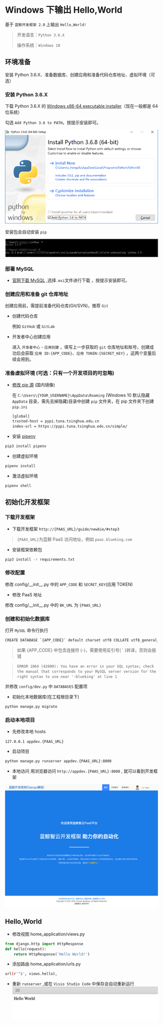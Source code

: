 # Windows 下输出 Hello,World

基于 `蓝鲸开发框架 2.0` 上输出 `Hello,World!`

> 开发语言：`Python 3.6.X`
>
> 操作系统：`Windows 10`

## 环境准备

安装 Python 3.6.X、准备数据库、创建应用和准备代码仓库地址、虚拟环境（可选）

### 安装 Python 3.6.X

下载 Python 3.6.X 的 [Windows x86-64 executable installer](https://www.python.org/downloads/)（现在一般都是 64 位系统）

勾选 `Add Python 3.6 to PATH`，按提示安装即可。

![安装Python3.6.X](../assets/installPyhton3.6.x.png)

安装包会自动安装 `pip`

![Python3.6.X安装完校验](../assets/Python3.6.x校验.png)

### 部署 MySQL

- [官网下载 MySQL](https://dev.mysql.com/downloads/mysql/) ,选择`.msi`文件进行下载 ，按提示安装即可。

### 创建应用和准备 git 仓库地址

创建应用前，需提前准备代码仓库(Git/SVN)，推荐 `Git`

- 创建代码仓库

    例如 `GitHub` 或 `GitLab`

- 开发者中心创建应用

    进入 `开发者中心` - `应用创建` ，填写上一步获取的 `git` 仓库地址和账号，创建成功后会获取 `应用 ID:{APP_CODE}`、`应用 TOKEN:{SECRET_KEY}` ，这两个变量后续会用到。

### 准备虚拟环境 (可选：只有一个开发项目的可忽略)

- [修改 pip 源](https://pip.pypa.io/en/stable/user_guide/#config-file) (国内镜像)

    在 `C:\Users\{YOUR_USERNAME}\AppData\Roaming` (Windows 10 默认隐藏 `AppData` 目录，需先去掉隐藏)目录中创建 `pip` 文件夹，在 pip 文件夹下创建 `pip.ini`

    ```bash
    [global]
    trusted-host = pypi.tuna.tsinghua.edu.cn
    index-url = https://pypi.tuna.tsinghua.edu.cn/simple/
    ```

- 安装 [pipenv](https://zhuanlan.zhihu.com/p/37581807)

```bash
pip3 install pipenv
```

- 创建虚拟环境

```bash
pipenv install
```

- 激活虚拟环境

```bash
pipenv shell
```

## 初始化开发框架

### 下载开发框架

- 下载开发框架 `http://{PAAS_URL}/guide/newbie/#step3`

> `{PAAS_URL}`为蓝鲸 PaaS 访问地址，例如 `paas.blueking.com`

- 安装框架依赖包

```bash
pip3 install -r requirements.txt
```

### 修改配置

修改 config/\_\_init\_\_.py 中的 `APP_CODE` 和 `SECRET_KEY`(应用 TOKEN)

- 修改 PaaS 地址

修改 config/\_\_init\_\_.py 中的 `BK_URL` 为 `{PAAS_URL}`

### 创建和初始化数据库

打开 `MySQL` 命令行执行

```bash
CREATE DATABASE `{APP_CODE}` default charset utf8 COLLATE utf8_general_ci;
```

> 如果 {APP_CODE} 中包含连接符 (-)，需要使用反引号( ` )转译，否则会报错

> `ERROR 1064 (42000): You have an error in your SQL syntax; check the manual that corresponds to your MySQL server version for the right syntax to use near '-blueking' at line 1`

并修改 `config/dev.py` 中 `DATABASES` 配置项

- 初始化本地数据库(在工程根目录下)

```bash
python manage.py migrate
```

### 启动本地项目

- 先修改本地 hosts

```127.0.0.1 appdev.{PAAS_URL}```

- 启动项目

```bash
python manage.py runserver appdev.{PAAS_URL}:8000
```

- 本地访问
用浏览器访问 ```http://appdev.{PAAS_URL}:8000``` , 就可以看到开发框架

![开发框架首页](../assets/usage-index.png)

## Hello,World

- 修改视图 home_application/views.py

```python
from django.http import HttpResponse
def hello(request):
    return HttpResponse('Hello World!')
```

- 添加路由 home_application/urls.py
```bash
url(r'^$', views.hello),
```

- 重新 `runserver` ,或在 `Visio Studio Code` 中保存会自动重新运行
![-w2020](../assets/15585122671345.jpg)
